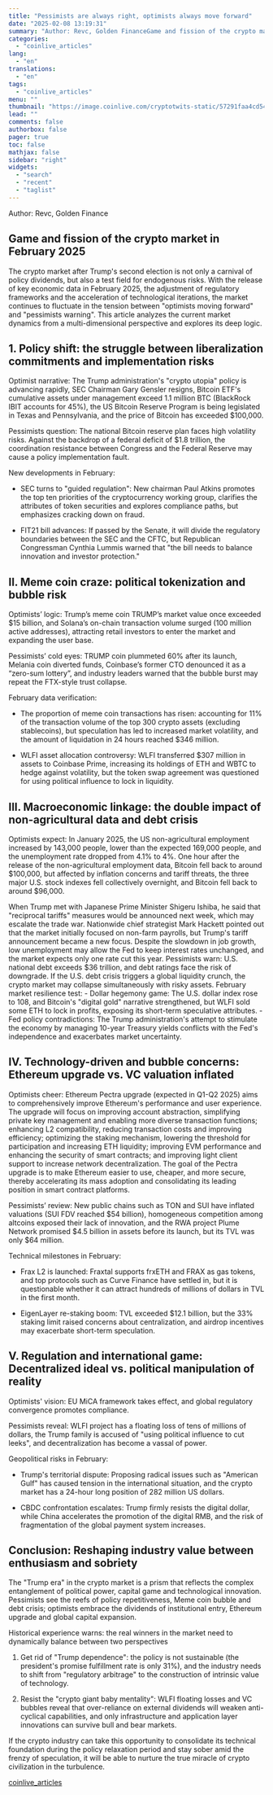 ```yaml
---
title: "Pessimists are always right, optimists always move forward"
date: "2025-02-08 13:19:31"
summary: "Author: Revc, Golden FinanceGame and fission of the crypto market in February 2025The crypto market after Trump's second election is not only a carnival of policy dividends, but also a test field for endogenous risks. With the release of key economic data in February 2025, the adjustment of regulatory frameworks..."
categories:
  - "coinlive_articles"
lang:
  - "en"
translations:
  - "en"
tags:
  - "coinlive_articles"
menu: ""
thumbnail: "https://image.coinlive.com/cryptotwits-static/57291faa4cd546545929cd2d273cd0b7.jpg"
lead: ""
comments: false
authorbox: false
pager: true
toc: false
mathjax: false
sidebar: "right"
widgets:
  - "search"
  - "recent"
  - "taglist"
---
```


Author: Revc, Golden Finance

Game and fission of the crypto market in February 2025
------------------------------------------------------

The crypto market after Trump's second election is not only a carnival of policy dividends, but also a test field for endogenous risks. With the release of key economic data in February 2025, the adjustment of regulatory frameworks and the acceleration of technological iterations, the market continues to fluctuate in the tension between "optimists moving forward" and "pessimists warning". This article analyzes the current market dynamics from a multi-dimensional perspective and explores its deep logic.

**1. Policy shift: the struggle between liberalization commitments and implementation risks**
---------------------------------------------------------------------------------------------

Optimist narrative: The Trump administration's "crypto utopia" policy is advancing rapidly, SEC Chairman Gary Gensler resigns, Bitcoin ETF's cumulative assets under management exceed 1.1 million BTC (BlackRock IBIT accounts for 45%), the US Bitcoin Reserve Program is being legislated in Texas and Pennsylvania, and the price of Bitcoin has exceeded $100,000.

Pessimists question: The national Bitcoin reserve plan faces high volatility risks. Against the backdrop of a federal deficit of $1.8 trillion, the coordination resistance between Congress and the Federal Reserve may cause a policy implementation fault.

New developments in February:

- SEC turns to "guided regulation": New chairman Paul Atkins promotes the top ten priorities of the cryptocurrency working group, clarifies the attributes of token securities and explores compliance paths, but emphasizes cracking down on fraud.

- FIT21 bill advances: If passed by the Senate, it will divide the regulatory boundaries between the SEC and the CFTC, but Republican Congressman Cynthia Lummis warned that "the bill needs to balance innovation and investor protection."

**II. Meme coin craze: political tokenization and bubble risk**
---------------------------------------------------------------

Optimists’ logic: Trump’s meme coin TRUMP’s market value once exceeded $15 billion, and Solana’s on-chain transaction volume surged (100 million active addresses), attracting retail investors to enter the market and expanding the user base.

Pessimists’ cold eyes: TRUMP coin plummeted 60% after its launch, Melania coin diverted funds, Coinbase’s former CTO denounced it as a “zero-sum lottery”, and industry leaders warned that the bubble burst may repeat the FTX-style trust collapse.

February data verification:

- The proportion of meme coin transactions has risen: accounting for 11% of the transaction volume of the top 300 crypto assets (excluding stablecoins), but speculation has led to increased market volatility, and the amount of liquidation in 24 hours reached $346 million.

- WLFI asset allocation controversy: WLFI transferred $307 million in assets to Coinbase Prime, increasing its holdings of ETH and WBTC to hedge against volatility, but the token swap agreement was questioned for using political influence to lock in liquidity.

**III. Macroeconomic linkage: the double impact of non-agricultural data and debt crisis**
------------------------------------------------------------------------------------------

Optimists expect: In January 2025, the US non-agricultural employment increased by 143,000 people, lower than the expected 169,000 people, and the unemployment rate dropped from 4.1% to 4%. One hour after the release of the non-agricultural employment data, Bitcoin fell back to around $100,000, but affected by inflation concerns and tariff threats, the three major U.S. stock indexes fell collectively overnight, and Bitcoin fell back to around $96,000.

When Trump met with Japanese Prime Minister Shigeru Ishiba, he said that "reciprocal tariffs" measures would be announced next week, which may escalate the trade war. Nationwide chief strategist Mark Hackett pointed out that the market initially focused on non-farm payrolls, but Trump's tariff announcement became a new focus. Despite the slowdown in job growth, low unemployment may allow the Fed to keep interest rates unchanged, and the market expects only one rate cut this year. Pessimists warn: U.S. national debt exceeds $36 trillion, and debt ratings face the risk of downgrade. If the U.S. debt crisis triggers a global liquidity crunch, the crypto market may collapse simultaneously with risky assets. February market resilience test: - Dollar hegemony game: The U.S. dollar index rose to 108, and Bitcoin's "digital gold" narrative strengthened, but WLFI sold some ETH to lock in profits, exposing its short-term speculative attributes. - Fed policy contradictions: The Trump administration's attempt to stimulate the economy by managing 10-year Treasury yields conflicts with the Fed's independence and exacerbates market uncertainty.

**IV. Technology-driven and bubble concerns: Ethereum upgrade vs. VC valuation inflated**
-----------------------------------------------------------------------------------------

Optimists cheer: Ethereum Pectra upgrade (expected in Q1-Q2 2025) aims to comprehensively improve Ethereum's performance and user experience. The upgrade will focus on improving account abstraction, simplifying private key management and enabling more diverse transaction functions; enhancing L2 compatibility, reducing transaction costs and improving efficiency; optimizing the staking mechanism, lowering the threshold for participation and increasing ETH liquidity; improving EVM performance and enhancing the security of smart contracts; and improving light client support to increase network decentralization. The goal of the Pectra upgrade is to make Ethereum easier to use, cheaper, and more secure, thereby accelerating its mass adoption and consolidating its leading position in smart contract platforms.

Pessimists’ review: New public chains such as TON and SUI have inflated valuations (SUI FDV reached $54 billion), homogeneous competition among altcoins exposed their lack of innovation, and the RWA project Plume Network promised $4.5 billion in assets before its launch, but its TVL was only $64 million.

Technical milestones in February:

- Frax L2 is launched: Fraxtal supports frxETH and FRAX as gas tokens, and top protocols such as Curve Finance have settled in, but it is questionable whether it can attract hundreds of millions of dollars in TVL in the first month.

- EigenLayer re-staking boom: TVL exceeded $12.1 billion, but the 33% staking limit raised concerns about centralization, and airdrop incentives may exacerbate short-term speculation.

**V. Regulation and international game: Decentralized ideal vs. political manipulation of reality**
---------------------------------------------------------------------------------------------------

Optimists' vision: EU MiCA framework takes effect, and global regulatory convergence promotes compliance.

Pessimists reveal: WLFI project has a floating loss of tens of millions of dollars, the Trump family is accused of "using political influence to cut leeks", and decentralization has become a vassal of power.

Geopolitical risks in February:

- Trump's territorial dispute: Proposing radical issues such as "American Gulf" has caused tension in the international situation, and the crypto market has a 24-hour long position of 282 million US dollars.

- CBDC confrontation escalates: Trump firmly resists the digital dollar, while China accelerates the promotion of the digital RMB, and the risk of fragmentation of the global payment system increases.

**Conclusion: Reshaping industry value between enthusiasm and sobriety**
------------------------------------------------------------------------

The "Trump era" in the crypto market is a prism that reflects the complex entanglement of political power, capital game and technological innovation. Pessimists see the reefs of policy repetitiveness, Meme coin bubble and debt crisis; optimists embrace the dividends of institutional entry, Ethereum upgrade and global capital expansion.

Historical experience warns: the real winners in the market need to dynamically balance between two perspectives

1. Get rid of "Trump dependence": the policy is not sustainable (the president's promise fulfillment rate is only 31%), and the industry needs to shift from "regulatory arbitrage" to the construction of intrinsic value of technology.

2. Resist the "crypto giant baby mentality": WLFI floating losses and VC bubbles reveal that over-reliance on external dividends will weaken anti-cyclical capabilities, and only infrastructure and application layer innovations can survive bull and bear markets.

If the crypto industry can take this opportunity to consolidate its technical foundation during the policy relaxation period and stay sober amid the frenzy of speculation, it will be able to nurture the true miracle of crypto civilization in the turbulence.

[coinlive_articles](https://www.coinlive.com/news/pessimists-are-always-right-optimists-always-move-forward)
